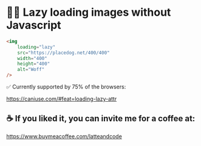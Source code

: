 # 🦸‍♂️ Lazy loading images without Javascript

```html
<img
    loading="lazy"
    src="https://placedog.net/400/400"
    width="400"
    height="400"
    alt="Woff"
/>
```

✅ Currently supported by 75% of the browsers:

https://caniuse.com/#feat=loading-lazy-attr


## ☕️ If you liked it, you can invite me for a coffee at:

https://www.buymeacoffee.com/latteandcode